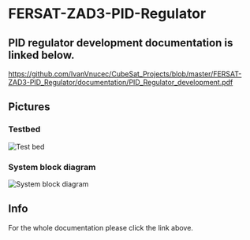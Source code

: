 # FERSAT-ZAD3-PID-Regulator

## PID regulator development documentation is linked below.
https://github.com/IvanVnucec/CubeSat_Projects/blob/master/FERSAT-ZAD3-PID_Regulator/documentation/PID_Regulator_development.pdf

## Pictures
### Testbed 
![Test bed](https://github.com/IvanVnucec/FERSAT-ZAD3-PID-Regulator/blob/master/documentation/Screenshot_1.png?raw=true)


### System block diagram
![System block diagram](https://github.com/IvanVnucec/FERSAT-ZAD3-PID-Regulator/blob/master/documentation/Screenshot_2.png?raw=true)   


## Info
For the whole documentation please click the link above.
